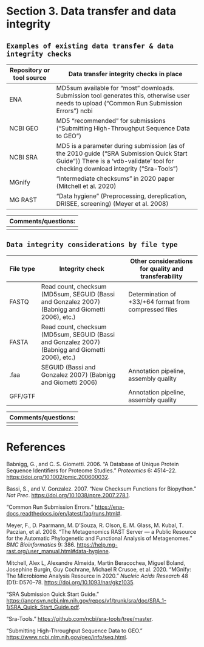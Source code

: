 # Section 3. Data transfer and data integrity

## `Examples of existing data transfer & data integrity checks`

| **Repository or tool source** | **Data transfer integrity checks in place**                                                                                                                                   |
|-------------------------|------------------------------------------------|
| ENA                           | MD5sum available for “most” downloads. Submission tool generates this, otherwise user needs to upload (“Common Run Submission Errors”) ncbi                                   |
| NCBI GEO                      | MD5 “recommended” for submissions (“Submitting High-Throughput Sequence Data to GEO”)                                                                                         |
| NCBI SRA                      | MD5 is a parameter during submission (as of the 2010 guide (“SRA Submission Quick Start Guide”)) There is a ‘vdb-validate’ tool for checking download integrity (“Sra-Tools”) |
| MGnify                        | “Intermediate checksums” in 2020 paper (Mitchell et al. 2020)                                                                                                                 |
| MG RAST                       | “Data hygiene” (Preprocessing, dereplication, DRISEE, screening) (Meyer et al. 2008)                                                                                          |

| Comments/questions: |
|---------------------|
|                     |

## `Data integrity considerations by file type`

| **File type** | **Integrity check**                                                                               | **Other considerations for quality and transferability** |
|------------------|------------------------------------|------------------|
| FASTQ         | Read count, checksum (MD5sum, SEGUID (Bassi and Gonzalez 2007) (Babnigg and Giometti 2006), etc.) | Determination of +33/+64 format from compressed files    |
| FASTA         | Read count, checksum (MD5sum, SEGUID (Bassi and Gonzalez 2007) (Babnigg and Giometti 2006), etc.) |                                                          |
| .faa          | SEGUID (Bassi and Gonzalez 2007) (Babnigg and Giometti 2006)                                      | Annotation pipeline, assembly quality                    |
| GFF/GTF       |                                                                                                   | Annotation pipeline, assembly quality                    |

| Comments/questions: |
|---------------------|
|                     |

# References

Babnigg, G., and C. S. Giometti. 2006. “A Database of Unique Protein
Sequence Identifiers for Proteome Studies.” *Proteomics* 6: 4514–22.
<https://doi.org/10.1002/pmic.200600032>.

Bassi, S., and V. Gonzalez. 2007. “New Checksum Functions for
Biopython.” *Nat Prec*. <https://doi.org/10.1038/npre.2007.278.1>.

“Common Run Submission Errors.”
<https://ena-docs.readthedocs.io/en/latest/faq/runs.html#>.

Meyer, F., D. Paarmann, M. D’Souza, R. Olson, E. M. Glass, M. Kubal, T.
Paczian, et al. 2008. “The Metagenomics RAST Server — a Public Resource
for the Automatic Phylogenetic and Functional Analysis of Metagenomes.”
*BMC Bioinformatics* 9: 386.
<https://help.mg-rast.org/user_manual.html#data-hygiene>.

Mitchell, Alex L, Alexandre Almeida, Martin Beracochea, Miguel Boland,
Josephine Burgin, Guy Cochrane, Michael R Crusoe, et al. 2020. “MGnify:
The Microbiome Analysis Resource in 2020.” *Nucleic Acids Research* 48
(D1): D570–78. <https://doi.org/10.1093/nar/gkz1035>.

“SRA Submission Quick Start Guide.”
<https://anonsvn.ncbi.nlm.nih.gov/repos/v1/trunk/sra/doc/SRA_1-1/SRA_Quick_Start_Guide.pdf>.

“Sra-Tools.” <https://github.com/ncbi/sra-tools/tree/master>.

“Submitting High-Throughput Sequence Data to GEO.”
<https://www.ncbi.nlm.nih.gov/geo/info/seq.html>.
